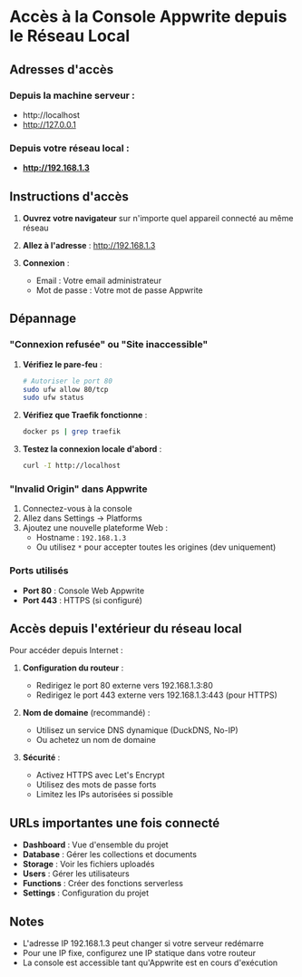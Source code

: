 # Accès à la Console Appwrite depuis le Réseau Local

## Adresses d'accès

### Depuis la machine serveur :
- http://localhost
- http://127.0.0.1

### Depuis votre réseau local :
- **http://192.168.1.3**

## Instructions d'accès

1. **Ouvrez votre navigateur** sur n'importe quel appareil connecté au même réseau

2. **Allez à l'adresse** : http://192.168.1.3

3. **Connexion** :
   - Email : Votre email administrateur
   - Mot de passe : Votre mot de passe Appwrite

## Dépannage

### "Connexion refusée" ou "Site inaccessible"

1. **Vérifiez le pare-feu** :
   ```bash
   # Autoriser le port 80
   sudo ufw allow 80/tcp
   sudo ufw status
   ```

2. **Vérifiez que Traefik fonctionne** :
   ```bash
   docker ps | grep traefik
   ```

3. **Testez la connexion locale d'abord** :
   ```bash
   curl -I http://localhost
   ```

### "Invalid Origin" dans Appwrite

1. Connectez-vous à la console
2. Allez dans Settings → Platforms
3. Ajoutez une nouvelle plateforme Web :
   - Hostname : `192.168.1.3`
   - Ou utilisez `*` pour accepter toutes les origines (dev uniquement)

### Ports utilisés

- **Port 80** : Console Web Appwrite
- **Port 443** : HTTPS (si configuré)

## Accès depuis l'extérieur du réseau local

Pour accéder depuis Internet :

1. **Configuration du routeur** :
   - Redirigez le port 80 externe vers 192.168.1.3:80
   - Redirigez le port 443 externe vers 192.168.1.3:443 (pour HTTPS)

2. **Nom de domaine** (recommandé) :
   - Utilisez un service DNS dynamique (DuckDNS, No-IP)
   - Ou achetez un nom de domaine

3. **Sécurité** :
   - Activez HTTPS avec Let's Encrypt
   - Utilisez des mots de passe forts
   - Limitez les IPs autorisées si possible

## URLs importantes une fois connecté

- **Dashboard** : Vue d'ensemble du projet
- **Database** : Gérer les collections et documents
- **Storage** : Voir les fichiers uploadés
- **Users** : Gérer les utilisateurs
- **Functions** : Créer des fonctions serverless
- **Settings** : Configuration du projet

## Notes

- L'adresse IP 192.168.1.3 peut changer si votre serveur redémarre
- Pour une IP fixe, configurez une IP statique dans votre routeur
- La console est accessible tant qu'Appwrite est en cours d'exécution